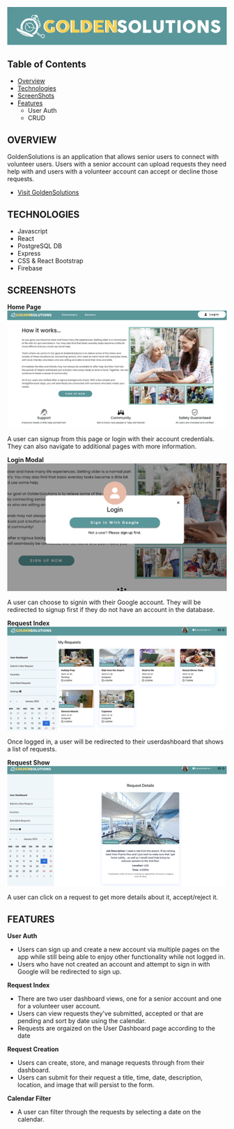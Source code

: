 ![logo](front-end/public/images/logoGS_background.png)

## Table of Contents

- [Overview](#overview)
- [Technologies](#technologies)
- [ScreenShots](#screnshots)
- [Features](#features)
    - User Auth
    - CRUD

## OVERVIEW

GoldenSolutions is an application that allows senior users to connect with volunteer users. Users with a senior account can upload requests they need help with and users with a volunteer account can accept or decline those requests. 

- [Visit GoldenSolutions](https://goldensolutions.netlify.app/)


## TECHNOLOGIES

- Javascript
- React
- PostgreSQL DB
- Express
- CSS & React Bootstrap
- Firebase

## SCREENSHOTS

**Home Page**
![homePage](front-end/public/images/HomePage.png)

A user can signup from this page or login with their account credentials. They can also navigate to additional pages with more information.

**Login Modal**
![loginModal](front-end/public/images/LoginModal.png)

A user can choose to signin with their Google account. They will be redirected to signup first if they do not have an account in the database.

**Request Index**
![requestIndex](front-end/public/images/RequestIndex.png)

Once logged in, a user will be redirected to their userdashboard that shows a list of requests.

**Request Show**
![requestShow](front-end/public/images/SingleRequest.png)

A user can click on a request to get more details about it, accept/reject it.


## FEATURES

**User Auth**

- Users can sign up and create a new account via multiple pages on the app while still being able to enjoy other functionality while not logged in.
- Users who have not created an account and attempt to sign in with Google will be redirected to sign up.

**Request Index**

- There are two user dashboard views, one for a senior account and one for a volunteer user account. 
- Users can view requests they've submitted, accepted or that are pending and sort by date using the calendar. 
- Requests are orgaized on the User Dashboard page according to the date

**Request Creation**

- Users can create, store, and manage requests through from their dashboard.
- Users can submit for their request a title, time, date, description, location, and image that will persist to the form.

**Calendar Filter**
- A user can filter through the requests by selecting a date on the calendar. 
